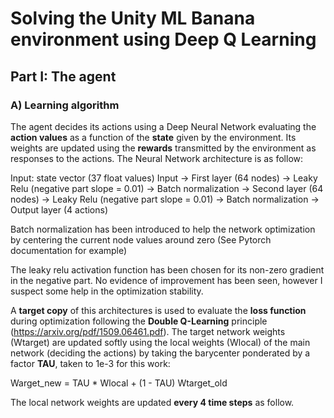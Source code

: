 # Solving the Unity ML Banana environment using Deep Q Learning

## Part I: The agent

### A) Learning algorithm

The agent decides its actions using a Deep Neural Network evaluating the **action values** as a function of the **state** given by the environment. Its weights are updated using the **rewards** transmitted by the environment as responses to the actions. The Neural Network architecture is as follow:

Input: state vector (37 float values)
Input -> First layer (64 nodes) -> Leaky Relu (negative part slope = 0.01)
      -> Batch normalization
      -> Second layer (64 nodes) -> Leaky Relu (negative part slope = 0.01)
      -> Batch normalization
      -> Output layer (4 actions)

Batch normalization has been introduced to help the network optimization by centering the current node values around zero (See Pytorch documentation for example)

The leaky relu activation function has been chosen for its non-zero gradient in the negative part. No evidence of improvement has been seen, however I suspect some help in the optimization stability.

A **target copy** of this architectures is used to evaluate the **loss function** during optimization following the **Double Q-Learning** principle (https://arxiv.org/pdf/1509.06461.pdf). The target network weights (Wtarget) are updated softly using the local weights (Wlocal) of the main network (deciding the actions) by taking the barycenter ponderated by a factor **TAU**, taken to 1e-3 for this work:

Warget_new = TAU * Wlocal + (1 - TAU) Wtarget_old

The local network weights are updated **every 4 time steps** as follow.
